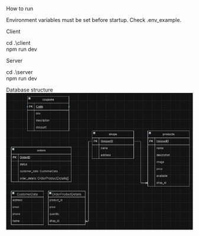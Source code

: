 How to run

Environment variables must be set before startup. Check .env_example.

Client

cd .\client\
npm run dev

Server

cd .\server\
npm run dev

Database structure
![img.png](img.png)
